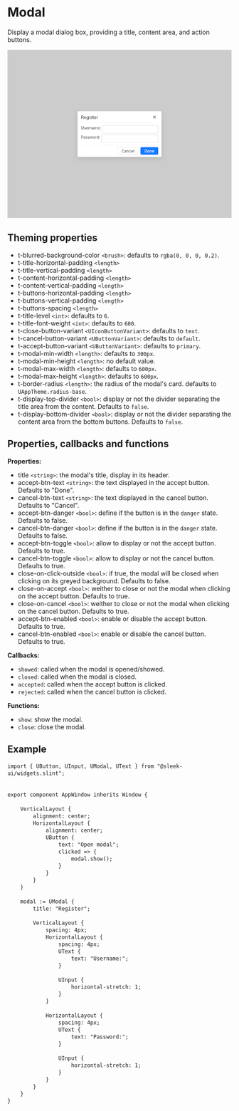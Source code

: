 
# Modal
Display a modal dialog box, providing a title, content area, and action buttons.    

![modal presentation](images/modal.png)

## Theming properties
- t-blurred-background-color `<brush>`: defaults to `rgba(0, 0, 0, 0.2)`.
- t-title-horizontal-padding `<length>`
- t-title-vertical-padding `<length>`
- t-content-horizontal-padding `<length>`
- t-content-vertical-padding `<length>`
- t-buttons-horizontal-padding `<length>`
- t-buttons-vertical-padding `<length>`
- t-buttons-spacing `<length>`
- t-title-level `<int>`: defaults to `6`.
- t-title-font-weight `<int>`: defaults to `600`.
- t-close-button-variant `<UIconButtonVariant>`: defaults to `text`.
- t-cancel-button-variant `<UButtonVariant>`: defaults to `default`.
- t-accept-button-variant `<UButtonVariant>`: defaults to `primary`.
- t-modal-min-width `<length>`: defaults to `300px`.
- t-modal-min-height `<length>`: no default value.
- t-modal-max-width `<length>`: defaults to `600px`.
- t-modal-max-height `<length>`: defaults to `600px`.
- t-border-radius `<length>`: the radius of the modal's card. defaults to `UAppTheme.radius-base`.
- t-display-top-divider `<bool>`: display or not the divider separating the title area from the content. Defaults to `false`.
- t-display-bottom-divider `<bool>`: display or not the divider separating the content area from the bottom buttons. Defaults to `false`.

## Properties, callbacks and functions
**Properties:**
- title `<string>`: the modal's title, display in its header.
- accept-btn-text `<string>`: the text displayed in the accept button. Defaults to "Done".
- cancel-btn-text `<string>`: the text displayed in the cancel button. Defaults to "Cancel".
- accept-btn-danger `<bool>`: define if the button is in the `danger` state. Defaults to false.
- cancel-btn-danger `<bool>`: define if the button is in the `danger` state. Defaults to false.
- accept-btn-toggle `<bool>`: allow to display or not the accept button. Defaults to true.
- cancel-btn-toggle `<bool>`: allow to display or not the cancel button. Defaults to true.
- close-on-click-outside `<bool>`: if true, the modal will be closed when clicking on its greyed background. Defaults to false.
- close-on-accept `<bool>`: weither to close or not the modal when clicking on the accept button. Defaults to true.
- close-on-cancel `<bool>`: weither to close or not the modal when clicking on the cancel button. Defaults to true.
- accept-btn-enabled `<bool>`: enable or disable the accept button. Defaults to true.
- cancel-btn-enabled `<bool>`: enable or disable the cancel button. Defaults to true.

**Callbacks:**
- `showed`: called when the modal is opened/showed.
- `closed`: called when the modal is closed.
- `accepted`: called when the accept button is clicked.
- `rejected`: called when the cancel button is clicked.

**Functions:**
- `show`: show the modal.
- `close`: close the modal.

## Example
```slint
import { UButton, UInput, UModal, UText } from "@sleek-ui/widgets.slint";


export component AppWindow inherits Window {
	
    VerticalLayout {
        alignment: center;
        HorizontalLayout {
            alignment: center;
            UButton {
                text: "Open modal";
                clicked => {
                    modal.show();
                }
            }
        }
    }

    modal := UModal {
        title: "Register";

        VerticalLayout {
            spacing: 4px;
            HorizontalLayout {
                spacing: 4px;
                UText {
                    text: "Username:";
                }

                UInput {
                    horizontal-stretch: 1;
                }
            }

            HorizontalLayout {
                spacing: 4px;
                UText {
                    text: "Password:";
                }

                UInput {
                    horizontal-stretch: 1;
                }
            }
        }
    }
}
```